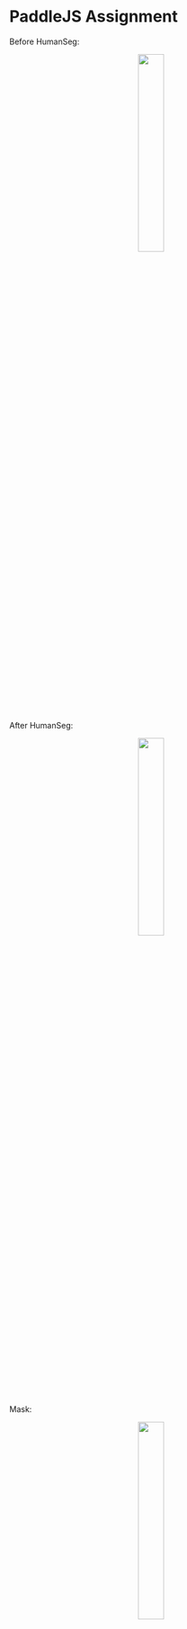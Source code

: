 # PaddleJS Assignment 

Before HumanSeg:

<div align='center'>
  <img src='https://user-images.githubusercontent.com/80816848/119499441-4d551680-bd99-11eb-9676-5b4cfb5e8ada.jpeg' width=30%>
</div>

After HumanSeg:

<div align='center'>
  <img src='https://user-images.githubusercontent.com/80816848/119499463-53e38e00-bd99-11eb-9210-b444aad383b7.png' width=30%>
</div>


Mask:

<div align='center'>
  <img src='https://user-images.githubusercontent.com/80816848/119499472-56de7e80-bd99-11eb-97b5-4a1bfdc9cc80.png' width=30%>
</div>



